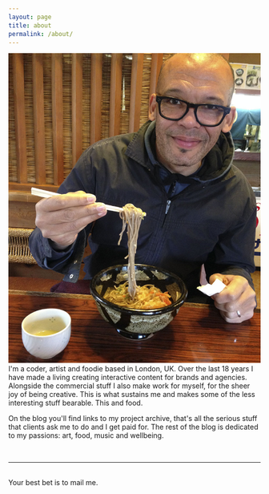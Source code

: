 ```yaml
---
layout: page
title: about
permalink: /about/
---
```


<img class="col one right" src="/images/prof_pic.jpg">

<br/>
I'm a coder, artist and foodie based in London, UK. Over the last 18 years I have made a living creating interactive content for brands and agencies. Alongside the commercial stuff I also make work for myself, for the sheer joy of being creative. This is what sustains me and makes some of the less interesting stuff bearable. This and food.

On the blog you'll find links to my project archive, that's all the serious stuff that clients ask me to do and I get paid for. The rest of the blog is dedicated to my passions: art, food, music and wellbeing.


<br/>
<hr/>
<br/>
<span class="contacticon center">
	<a href="mailto:mail@jonrowe.com"><i class="fa fa-envelope-square"></i></a>
	<a href="https://github.com" target="_blank"><i class="fa fa-github-square"></i></a>
	<a href="https://www.linkedin.com" target="_blank"><i class="fa fa-linkedin-square"></i></a>
	<a href="http://tumblr.com" target="_blank"><i class="fa fa-tumblr-square"></i></a>
	<a href="https://twitter.com" target="_blank"><i class="fa fa-twitter-square"></i></a>
</span>

<div class="col three caption">
	Your best bet is to mail me.
</div>

